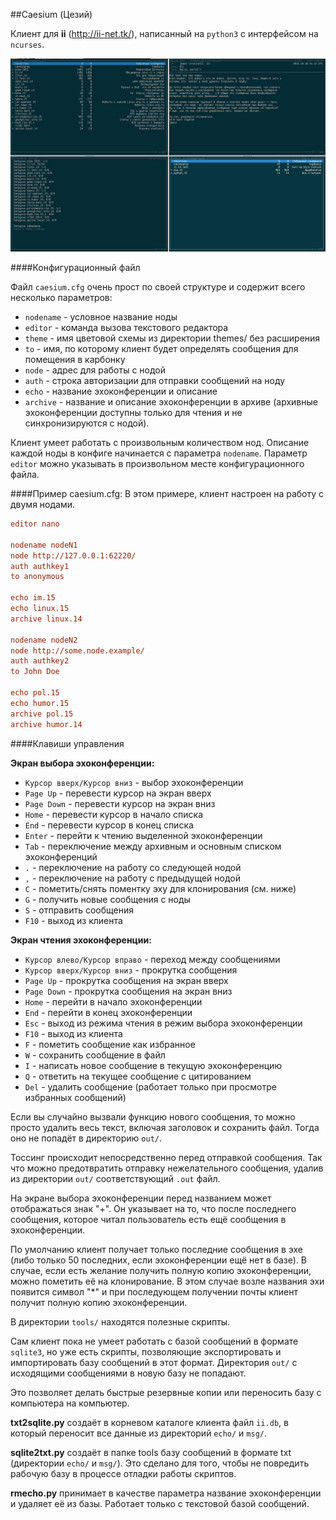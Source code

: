 ##Caesium (Цезий)

Клиент для **ii** (http://ii-net.tk/), написанный на `python3` с интерфейсом на `ncurses`.

![Screenshot of ii-caesium](https://raw.githubusercontent.com/jmaks/caesium/master/screenshot/ii-caesium.png)

####Конфигурационный файл

Файл `caesium.cfg` очень прост по своей структуре и содержит всего несколько параметров:

  * `nodename` - условное название ноды
  * `editor` - команда вызова текстового редактора
  * `theme` - имя цветовой схемы из директории themes/ без расширения
  * `to` - имя, по которому клиент будет определять сообщения для помещения в карбонку
  * `node` - адрес для работы с нодой
  * `auth` - строка авторизации для отправки сообщений на ноду
  * `echo` - название эхоконференции и описание
  * `archive` - название и описание эхоконференции в архиве (архивные эхоконференции доступны только для чтения и не синхронизируются с нодой).

Клиент умеет работать с произвольным количеством нод. Описание каждой ноды в конфиге начинается с параметра `nodename`. Параметр `editor` можно указывать в произвольном месте конфигурационного файла.

####Пример caesium.cfg:
В этом примере, клиент настроен на работу с двумя нодами.
```cfg
editor nano

nodename nodeN1
node http://127.0.0.1:62220/
auth authkey1
to anonymous

echo im.15
echo linux.15
archive linux.14

nodename nodeN2
node http://some.node.example/
auth authkey2
to John Doe

echo pol.15
echo humor.15
archive pol.15
archive humor.14
```

####Клавиши управления

**Экран выбора эхоконференции:**

  * `Курсор вверх/Курсор вниз` - выбор эхоконференции
  * `Page Up` - перевести курсор на экран вверх
  * `Page Down` - перевести курсор на экран вниз
  * `Home` - перевести курсор в начало списка
  * `End` - перевести курсор в конец списка
  * `Enter` - перейти к чтению выделенной эхоконференции
  * `Tab` - переключение между архивным и основным списком эхоконференций
  * `.` - переключение на работу со следующей нодой
  * `,` - переключение на работу с предыдущей нодой
  * `C` - пометить/снять поментку эху для клонирования (см. ниже)
  * `G` - получить новые сообщения с ноды
  * `S` - отправить сообщения
  * `F10` - выход из клиента

**Экран чтения эхоконференции:**

  * `Курсор влево/Курсор вправо` - переход между сообщениями
  * `Курсор вверх/Курсор вниз` - прокрутка сообщения
  * `Page Up` - прокрутка сообщения на экран вверх
  * `Page Down` - прокрутка сообщения на экран вниз
  * `Home` - перейти в начало эхоконференции
  * `End` - перейти в конец эхоконференции
  * `Esc` - выход из режима чтения в режим выбора эхоконференции
  * `F10` - выход из клиента
  * `F` - пометить сообщение как избранное
  * `W` - сохранить сообщение в файл
  * `I` - написать новое сообщение в текущую эхоконференцию
  * `Q` - ответить на текущее сообщение с цитированием
  * `Del` - удалить сообщение (работает только при просмотре избранных сообщений)


Если вы случайно вызвали функцию нового сообщения, то можно просто удалить весь текст, включая заголовок и сохранить файл. Тогда оно не попадёт в директорию `out/`.

Тоссинг происходит непосредственно перед отправкой сообщения. Так что можно предотвратить отправку нежелательного сообщения, удалив из директории `out/` соответствующий `.out` файл.

На экране выбора эхоконференции перед названием может отображаться знак "+". Он указывает на то, что после последнего сообщения, которое читал пользователь есть ещё сообщения в эхоконференции.

По умолчанию клиент получает только последние сообщения в эхе (либо только 50 последних, если эхоконференции ещё нет в базе). В случае, если есть желание получить полную копию эхоконференции, можно пометить её на клонирование. В этом случае возле названия эхи появится символ "\*" и при последующем получении почты клиент получит полную копию эхоконференции.

В директории `tools/` находятся полезные скрипты.

Сам клиент пока не умеет работать с базой сообщений в формате `sqlite3`, но уже есть скрипты, позволяющие экспортировать и импортировать базу сообщений в этот формат. Директория `out/` с исходящими сообщениями в новую базу не попадают.

Это позволяет делать быстрые резервные копии или переносить базу с компьютера на компьютер.

**txt2sqlite.py** создаёт в корневом каталоге клиента файл `ii.db`, в который переносит все данные из директорий `echo/` и `msg/`.

**sqlite2txt.py** создаёт в папке tools базу сообщений в формате txt (директории `echo/` и `msg/`). Это сделано для того, чтобы не повредить рабочую базу в процессе отладки работы скриптов.

**rmecho.py** принимает в качестве параметра название эхоконференции и удаляет её из базы. Работает только с текстовой базой сообщений.

